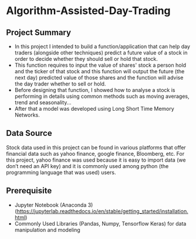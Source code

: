# Algorithm-Assisted-Day-Trading

## Project Summary
- In this project I intended to build a function/application that can help day traders (alongside other techniques) predict a future value of a stock
in order to decide whether they should sell or hold that stock.
- This function requires to input the value of shares' stock a person hold and the ticker of that stock and this function will output the future (the next day) predicted value of those shares and the function will advise the day trader whether to sell or hold.
- Before designing that function, I showed how to analyse a stock is performing in details using common methods such as moving averages, trend and seasonality...
- After that a model was developed using Long Short Time Memory Networks.

## Data Source
Stock data used in this project can be found in various platforms that offer financial data such as yahoo finance, google finance, Bloomberg, etc. For this project, yahoo finance was used because it is easy to import data (we don’t need an API key) and it is commonly used among python (the programming language that was used)  users.

## Prerequisite
- Jupyter Notebook (Anaconda 3) (https://jupyterlab.readthedocs.io/en/stable/getting_started/installation.html)
- Commonly Used Libraries (Pandas, Numpy, Tensorflow Keras) for data manipulation and modeling 






